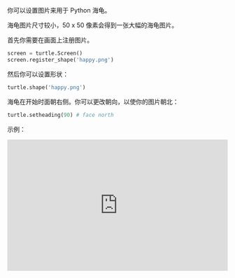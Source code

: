 你可以设置图片来用于 Python 海龟。 

海龟图片尺寸较小，50 x 50 像素会得到一张大幅的海龟图片。 

首先你需要在画面上注册图片。 

```python
screen = turtle.Screen()
screen.register_shape('happy.png') 
```

然后你可以设置形状：

```python
turtle.shape('happy.png')
```

海龟在开始时面朝右侧。你可以更改朝向，以使你的图片朝北：

```python
turtle.setheading(90) # face north
```

示例：
<iframe src="https://trinket.io/embed/python/5f68ef3fd7?start=result" width="100%" height="300" frameborder="0" marginwidth="0" marginheight="0" allowfullscreen></iframe>

